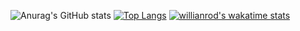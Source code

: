 ![Anurag's GitHub stats](https://github-readme-stats.vercel.app/api?username=nda666&show_icons=true)
[![Top Langs](https://github-readme-stats.vercel.app/api/top-langs/?username=nda666&layout=compact)](https://github.com/anuraghazra/github-readme-stats)
[![willianrod's wakatime stats](https://github-readme-stats.vercel.app/api/wakatime?username=9c824a9d-1ce3-44f8-81ca-589ce6e5217c/)](https://github.com/anuraghazra/github-readme-stats)
